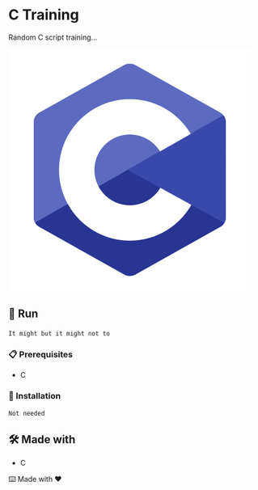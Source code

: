 # C Training

Random C script training...

![](https://github.com/mateusbaleta/cTraining/blob/main/img/cLang.png?raw=true)

## 🚀 Run

 ```
It might but it might not to
 ```
### 📋 Prerequisites

- C

### 🔧 Installation
```
Not needed
```

## 🛠️ Made with

- C


⌨️ Made with ❤